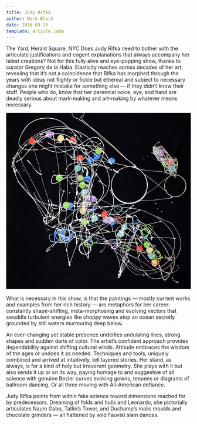 ```yaml
---
title: Judy Rifka
author: Mark Bloch
date: 2016-03-25
template: article.jade
---
```

The Yard, Herald Square, NYC
Does Judy Rifka need to bother with the articulate justifications and cogent explanations that always accompany her latest creations? Not for this fully alive and eye-popping show<span class="more"></span>, thanks to curator Gregory de la Haba. Elasticity reaches across decades of her art, revealing that it’s not a coincidence that Rifka has morphed through the years with ideas not flighty or fickle but ethereal and subject to necessary changes one might mistake for something else — if they didn’t know their stuff. People who do, know that her perennial voice, eye, and hand are deadly serious about mark-making and art-making by whatever means necessary.

![abstract](judy-yard.jpg "Photo: Sylvie Ball")

What is necessary in this show, is that the paintings &mdash; mostly current works and examples from her rich history &mdash;  are metaphors for her career: constantly shape-shifting, meta-morphosing and evolving vectors that swaddle turbulent energies like choppy waves atop an ocean secretly grounded by still waters murmuring deep below. 

An ever-changing yet stable presence underlies undulating lines, strong shapes and sudden darts of color. The artist’s confident approach provides dependability against shifting cultural winds. Attitude embraces the wisdom of the ages or undoes it as needed. Techniques and tools, uniquely combined and arrived at intuitively, tell layered stories. Her stand, as always, is for a kind of holy but irreverent geometry. She plays with it but also sends it up or on its way, paying homage to and suggestive of all science with genuine Bezier curves evoking gowns, teepees or diagrams of ballroom dancing. Or all three moving with All-American defiance.

Judy Rifka points from within fake science toward dimensions reached for by predecessors. Dreaming of folds and hulls and Leonardo, she pictorially articulates Naum Gabo, Tatlin’s Tower, and Duchamp’s malic moulds and chocolate grinders &mdash; all flattened by wild Fauvist slam dances.




